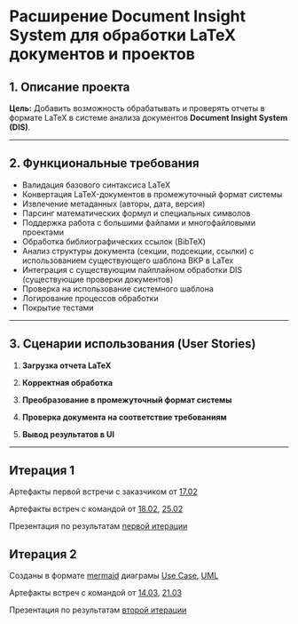 # Расширение Document Insight System для обработки LaTeX документов и проектов

## 1. Описание проекта
**Цель:** Добавить возможность обрабатывать и проверять отчеты в формате LaTeX в системе анализа документов **Document Insight System (DIS)**.

---

## 2. Функциональные требования

- Валидация базового синтаксиса LaTeX
- Конвертация LaTeX-документов в промежуточный формат системы
- Извлечение метаданных (авторы, дата, версия)
- Парсинг математических формул и специальных символов
- Поддержка работа с большими файлами и многофайловыми проектами
- Обработка библиографических ссылок (BibTeX)
- Анализ структуры документа (секции, подсекции, ссылки) с использованием существующего шаблона ВКР в LaTex
- Интеграция с существующим пайплайном обработки DIS (существующие проверки документов)
- Проверка на использование системного шаблона
- Логирование процессов обработки
- Покрытие тестами

---

## 3. Сценарии использования (User Stories)

1. **Загрузка отчета LaTeX**  
  

2. **Корректная обработка**  
   

3. **Преобразование в промежуточный формат системы**  
   

4. **Проверка документа на соответствие требованиям**  
  

5. **Вывод результатов в UI**  
   
---

## Итерация 1

Артефакты первой встречи с заказчиком от [17.02](https://github.com/moevm/document_insight_system/blob/reports-latex/AI/meetings/employer/17.02.txt)

Артефакты встреч с командой от [18.02](https://github.com/moevm/document_insight_system/blob/reports-latex/AI/meetings/team/18.02.txt), [25.02](https://github.com/moevm/document_insight_system/blob/reports-latex/AI/meetings/team/24.02.txt)

Презентация по результатам [первой итерации](https://github.com/moevm/document_insight_system/blob/reports-latex/AI/presentations/1_iteration.pptx)

## Итерация 2

Созданы в формате [mermaid](https://mermaid.live/) диаграмы [Use Case](https://github.com/moevm/document_insight_system/blob/reports-latex/AI/diagrams/use_case.md), [UML](https://github.com/moevm/document_insight_system/blob/reports-latex/AI/diagrams/uml.md)

Артефакты встреч с командой от [14.03](https://github.com/moevm/document_insight_system/blob/reports-latex/AI/meetings/team/14.03.txt), [21.03](https://github.com/moevm/document_insight_system/blob/reports-latex/AI/meetings/team/21.03.txt)

Презентация по результатам [второй итерации](https://github.com/moevm/document_insight_system/blob/reports-latex/AI/presentations/2_iteration.pptx)
